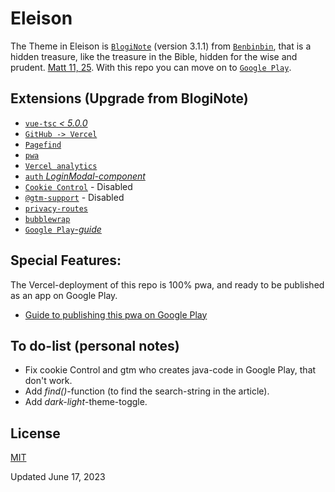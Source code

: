 # Eleison
The Theme in Eleison is [`BlogiNote`](https://github.com/Benbinbin/bloginote) (version 3.1.1) from [`Benbinbin`](https://github.com/Benbinbin), that is a hidden treasure, like the treasure in the Bible, hidden for the wise and prudent. [Matt 11, 25](https://no.bibelsite.com/matthew/11-25.htm). With this repo you can move on to [`Google Play`](https://play.google.com/console).

## Extensions (Upgrade from BlogiNote)
- [`vue-tsc` _< 5.0.0_](https://www.npmjs.com/package/vue-tsc)
- [`GitHub -> Vercel`](https://vercel.com/docs/concepts/deployments/git/)
- [`Pagefind`](https://pagefind.app/)
- [`pwa`](https://www.npmjs.com/package/@vite-pwa/nuxt)
- [`Vercel analytics`](https://vercel.com/blog/nuxt-analytics-on-vercel)
- [`auth` _LoginModal-component_](https://github.com/damien-hl/nuxt3-auth-example)
- [`Cookie Control`](https://www.npmjs.com/package/@dargmuesli/nuxt-cookie-control) - Disabled
- [`@gtm-support`](https://www.npmjs.com/package/@gtm-support/vue-gtm) - Disabled
- [`privacy-routes`](/server/routes/privacy.txt.ts)
- [`bubblewrap`](https://github.com/GoogleChromeLabs/bubblewrap/blob/main/packages/cli/README.md)
- [`Google Play`_-guide_](https://vaadin.com/blog/submitting-a-pwa-to-google-play-store-using-bubblewrap)

## Special Features: 
The Vercel-deployment of this repo is 100% pwa, and ready to be published as an app on Google Play.
- [Guide to publishing this pwa on Google Play](https://github.com/lovkyndig/eleison/releases)

## To do-list (personal notes)
- Fix cookie Control and gtm who creates java-code in Google Play, that don't work.
- Add _find()_-function (to find the search-string in the article).
- Add _dark-light_-theme-toggle.

## License
[MIT](./LICENSE)

Updated June 17, 2023

[//]: # (MDC-Tipbox-types: tip, announce, warning, fun, achieve, question, good, bad. ::TipBox{type="" name=""})